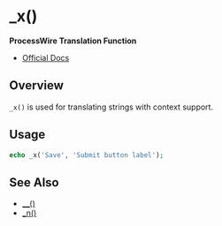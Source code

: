 # _x()

**ProcessWire Translation Function**

- [Official Docs](https://processwire.com/api/ref/x/)

## Overview

`_x()` is used for translating strings with context support.

## Usage

```php
echo _x('Save', 'Submit button label');
```

## See Also
- [__()](./__-function.md)
- [_n()](./_n-function.md)
